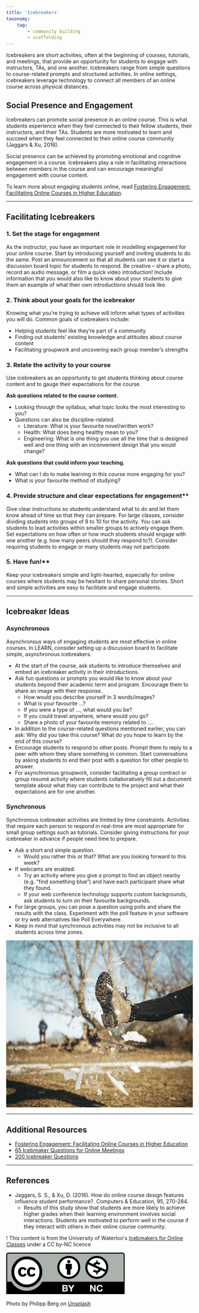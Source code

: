```yaml
---
title: 'Icebreakers'
taxonomy:
    tag:
        - community building
        - scaffolding
---
```


Icebreakers are short activities, often at the beginning of courses, tutorials, and meetings, that provide an opportunity for students to engage with instructors, TAs, and one another. Icebreakers range from simple questions to course-related prompts and structured activities. In online settings, icebreakers leverage technology to connect all members of an online course across physical distances.

## Social Presence and Engagement
Icebreakers can promote social presence in an online course. This is what students experience when they feel connected to their fellow students, their instructors, and their TAs. Students are more motivated to learn and succeed when they feel connected to their online course community (Jaggars & Xu, 2016).

Social presence can be achieved by promoting emotional and cognitive engagement in a course. Icebreakers play a role in facilitating interactions between members in the course and can encourage meaningful engagement with course content.

To learn more about engaging students online, read [Fostering Engagement: Facilitating Online Courses in Higher Education](https://contensis.uwaterloo.ca/sites/open/courses/FEFOCHE/toc/home/home.aspx).

---

## Facilitating Icebreakers
### 1. Set the stage for engagement
As the instructor, you have an important role in modelling engagement for your online course. Start by introducing yourself and inviting students to do the same. Post an announcement so that all students can see it or start a discussion board topic for students to respond. Be creative – share a photo, record an audio message, or film a quick video introduction! Include information that you would also like to know about your students to give them an example of what their own introductions should look like.

### 2. Think about your goals for the icebreaker  
Knowing what you’re trying to achieve will inform what types of activities you will do. Common goals of icebreakers include:

- Helping students feel like they’re part of a community
- Finding out students’ existing knowledge and attitudes about course content
- Facilitating groupwork and uncovering each group member’s strengths

### 3. Relate the activity to your course
Use icebreakers as an opportunity to get students thinking about course content and to gauge their expectations for the course.

**Ask questions related to the course content.**  
- Looking through the syllabus, what topic looks the most interesting to you?
- Questions can also be discipline-related.
  - Literature: What is your favourite novel/written work?
  - Health: What does being healthy mean to you?
  - Engineering: What is one thing you use all the time that is designed well and one thing with an inconvenient design that you would change?

**Ask questions that could inform your teaching.**  
- What can I do to make learning in this course more engaging for you?
- What is your favourite method of studying?

### 4. Provide structure and clear expectations for engagement**  
Give clear instructions so students understand what to do and let them know ahead of time so that they can prepare.  For large classes, consider dividing students into groups of 8 to 10 for the activity. You can ask students to lead activities within smaller groups to actively engage them.
Set expectations on how often or how much students should engage with one another (e.g. how many peers should they respond to?). Consider requiring students to engage or many students may not participate.

### 5. Have fun!**  
Keep your icebreakers simple and light-hearted, especially for online courses where students may be hesitant to share personal stories. Short and simple activities are easy to facilitate and engage students.

---

## Icebreaker Ideas
### Asynchronous
Asynchronous ways of engaging students are most effective in online courses. In LEARN, consider setting up a discussion board to facilitate simple, asynchronous icebreakers.

- At the start of the course, ask students to introduce themselves and embed an icebreaker activity in their introductions.  
- Ask fun questions or prompts you would like to know about your students beyond their academic term and program. Encourage them to share an image with their response.  
  - How would you describe yourself in 3 words/images?
  - What is your favourite ...?
  - If you were a type of ..., what would you be?
  - If you could travel anywhere, where would you go?
  - Share a photo of your favourite memory related to ....  
- In addition to the course-related questions mentioned earlier, you can ask:
Why did you take this course? What do you hope to learn by the end of this course?  
- Encourage students to respond to other posts. Prompt them to reply to a peer with whom they share something in common. Start conversations by asking students to end their post with a question for other people to answer.  
- For asynchronous groupwork, consider facilitating a group contract or group resumé  activity where students collaboratively fill out a document template about what they can contribute to the project and what their expectations are for one another.

### Synchronous
Synchronous icebreaker activities are limited by time constraints. Activities that require each person to respond in real-time are most appropriate for small group settings such as tutorials. Consider giving instructions for your icebreaker in advance if people need time to prepare.

- Ask a short and simple question.
  - Would you rather this or that? What are you looking forward to this week?
- If webcams are enabled:
  - Try an activity where you give a prompt to find an object nearby (e.g. “find something blue”) and have each participant share what they found.
  - If your web conference technology supports custom backgrounds, ask students to turn on their favourite backgrounds.
- For large groups, you can pose a question using polls and share the results with the class. Experiment with the poll feature in your software or try web alternatives like Poll Everywhere.
- Keep in mind that synchronous activities may not be inclusive to all students across time zones.

![](philipp-berg-R56JrFjhBcI-unsplash-edit.jpg)

---

## Additional Resources
- [Fostering Engagement: Facilitating Online Courses in Higher Education](https://contensis.uwaterloo.ca/sites/open/courses/FEFOCHE/toc/home/home.aspx)  
- [65 Icebreaker Questions for Online Meetings](https://www.canr.msu.edu/news/65-icebreaker-questions-for-online-meetings)  
- [200 Icebreaker Questions](https://conversationstartersworld.com/icebreaker-questions/)  

---

## References
- Jaggars, S. S., & Xu, D. (2016). How do online course design features influence student performance?. Computers & Education, 95, 270-284.  
  - Results of this study show that students are more likely to achieve higher grades when their learning environment involves social interactions. Students are motivated to perform well in the course if they interact with others in their online course community.  

! This content is from the University of Waterloo's [Icebreakers for Online Classes](https://uwaterloo.ca/centre-for-teaching-excellence/teaching-resources/teaching-tips/inclusive-instructional-practices/icebreakers-online-classes) under a CC by-NC licence

![](320px-Cc-by-nc_icon.png)



Photo by Philipp Berg on [Unsplash](https://unsplash.com/photos/R56JrFjhBcI?utm_source=unsplash&utm_medium=referral&utm_content=creditShareLink)
